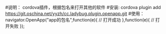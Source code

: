 #说明：
    cordova插件，根据包名来打开其他的软件
#安装:
    cordova plugin add https://git.oschina.net/yyzh/cc.ladybug.plugin.openapp.git
#使用：
    navigator.OpenApp("app的包名",function(e){
        // 打开成功
    },function(e){
        // 打开失败
    });